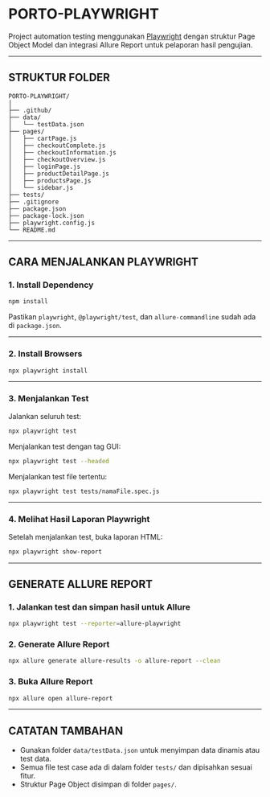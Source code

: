 # PORTO-PLAYWRIGHT

Project automation testing menggunakan [Playwright](https://playwright.dev/) dengan struktur Page Object Model dan integrasi Allure Report untuk pelaporan hasil pengujian.

---

## STRUKTUR FOLDER

```
PORTO-PLAYWRIGHT/
│
├── .github/                      
├── data/
│   └── testData.json      
├── pages/                 
│   ├── cartPage.js
│   ├── checkoutComplete.js
│   ├── checkoutInformation.js
│   ├── checkoutOverview.js
│   ├── loginPage.js
│   ├── productDetailPage.js
│   ├── productsPage.js
│   └── sidebar.js       
├── tests/                 
├── .gitignore
├── package.json
├── package-lock.json
├── playwright.config.js
└── README.md              
```

---

## CARA MENJALANKAN PLAYWRIGHT

### 1. Install Dependency

```bash
npm install
```

Pastikan `playwright`, `@playwright/test`, dan `allure-commandline` sudah ada di `package.json`.

---

### 2. Install Browsers

```bash
npx playwright install
```

---

### 3. Menjalankan Test

Jalankan seluruh test:

```bash
npx playwright test
```

Menjalankan test dengan tag GUI:

```bash
npx playwright test --headed
```

Menjalankan test file tertentu:

```bash
npx playwright test tests/namaFile.spec.js
```

---

### 4. Melihat Hasil Laporan Playwright

Setelah menjalankan test, buka laporan HTML:

```bash
npx playwright show-report
```

---

## GENERATE ALLURE REPORT

### 1. Jalankan test dan simpan hasil untuk Allure

```bash
npx playwright test --reporter=allure-playwright
```

### 2. Generate Allure Report

```bash
npx allure generate allure-results -o allure-report --clean
```

### 3. Buka Allure Report

```bash
npx allure open allure-report
```

---

## CATATAN TAMBAHAN

- Gunakan folder `data/testData.json` untuk menyimpan data dinamis atau test data.
- Semua file test case ada di dalam folder `tests/` dan dipisahkan sesuai fitur.
- Struktur Page Object disimpan di folder `pages/`.
